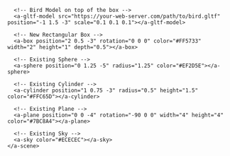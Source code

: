 
<!DOCTYPE html>
<html>
  <head>
    <script src="https://aframe.io/releases/1.4.2/aframe.min.js"></script>
  </head>
  <body>
    <a-scene>
      <!-- Existing Box -->
      <a-box position="-1 0.5 -3" rotation="0 45 0" color="#4CC3D9"></a-box>
      
      <!-- Bird Model on top of the box -->
      <a-gltf-model src="https://your-web-server.com/path/to/bird.gltf" position="-1 1.5 -3" scale="0.1 0.1 0.1"></a-gltf-model>
      
      <!-- New Rectangular Box -->
      <a-box position="2 0.5 -3" rotation="0 0 0" color="#FF5733" width="2" height="1" depth="0.5"></a-box>
      
      <!-- Existing Sphere -->
      <a-sphere position="0 1.25 -5" radius="1.25" color="#EF2D5E"></a-sphere>
      
      <!-- Existing Cylinder -->
      <a-cylinder position="1 0.75 -3" radius="0.5" height="1.5" color="#FFC65D"></a-cylinder>
      
      <!-- Existing Plane -->
      <a-plane position="0 0 -4" rotation="-90 0 0" width="4" height="4" color="#7BC8A4"></a-plane>
      
      <!-- Existing Sky -->
      <a-sky color="#ECECEC"></a-sky>
    </a-scene>
  </body>
</html>
